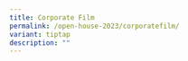 ```yaml
---
title: Corporate Film
permalink: /open-house-2023/corporatefilm/
variant: tiptap
description: ""
---
```

